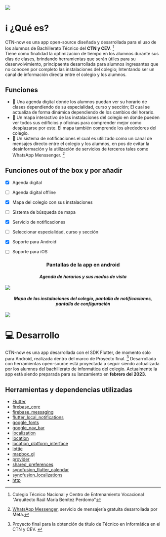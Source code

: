 ![](https://lh3.googleusercontent.com/YqEnLHBWJvLdGAIy2Xz3C9ptIw6qsEJZvIjnqpJEBz9-K2Z12ceKpFwygdmi_mlLVVz-XHl9ud308qNof4_h6rMYH7hkjZ7vk9bi5IQa1qvxPTN-YY8u0cWo4hnvvO7nBdiMHG9HCc1GW9QrUnroYyUmApo9fqJZYfe2xnnxIkQPL2yi11MrT23Q5x3ecDwpLpXVp8lLeWlyR0i7i6hbUlAWgbgzR9JZCY79C7o29Ue6CMrnsNZfahMTpgJXO60wzYz88k3z8YdaiXS0NYl2RYq0d1vi5JKLH2mXbkwDNiX5ub3drXLu5WJt5KWqyq2alwbWHS3FyIlzYPXayDnJrWBB48vmABuVICVYwGx4dEBiPeMAZTnZJ67v--CyKu78COYHeRmIzhdc5KOpKV2nxEabN9RzAqfGWb_cqJ_TmBFF5f4_SQyYE1zSovTgFWeZd3_yfAciWpGdwtXR0wm89cwRZ56l1YVPtWGXpRaGFo90BeO9Np22aqSZE88qBy_vRnrO-3-OTzfDV82-W75ZwC8KwAoJ-QOx4QcuzsLsgnBvFBGTrPGA5ah_aWPVbWLm4_PQ4VhCHfGjeU4tGfrGXNfNgXc7SPwuWOvg9dxLeTesQTQxvsO4LjuRj-eEtmrDbFBjN-sWtWud2E7W9O6Icc9k8HfBQD1C46aAyV8BpYK8WUVWKxsGowiWvEMJ9qxK4TCjZ4c3Jvp4h0Y8AHKgJbyOtw2f45ZNP_WYVGbwVCxsxO1__wkU8YE_58v4QrJRNF9nNiZw-payQMG1i9UmV_G1_rackMEA7baBAVDCT53EioSKzvKwPAzGfyOtIPRYvKoIsq1ot99V74mwy7NyaYNi6jm1avtfBCWgrgwOCeYm032fxUBS9njdX6vRPd1M_KGZVFkZNq9h88VEHPuuNfTAOwVeqM6Hkv23ge6GWiDQQw=w1470-h395-no?authuser=0)
# ℹ️ ¿Qué es?
CTN-now es una app open-source diseñada y desarrollada para el uso de los alumnos de Bachillerato Técnico del **CTN y CEV**. [^1]   
Tiene como finalidad la optimizacion de tiempo en los alumnos durante sus días de clases, brindando herramientas que serán útiles para su desenvolvimiento, principaente desarrollada para alumnos ingresantes que no conocen por completo las instalaciones del colegio; Intentando ser un canal de información directa entre el colegio y los alumnos.
## Funciones
- 📅 Una agenda digital donde los alumnos puedan ver su horario de clases dependiendo de su especialidad, curso y sección; El cual se actualiza de forma dinámica dependiendo de los cambios del horario.
- 📍 Un mapa interactivo de las instalaciones del colegio en donde pueden ver todos sus edificios y oficinas para comprender mejor como desplazarse por este. El mapa también comprende los alrededores del colegio.
- 🔔 Un sistema de notificaciones el cual es utilizado como un canal de mensajes directo entre el colegio y los alumnos, en pos de evitar la desinformación y la utilización de servicios de terceros tales como WhatsApp Menssenger. [^3]
## Funciones out of the box y por añadir
- [x] Agenda digital 
- [ ] Agenda digital offline
- [x] Mapa del colegio con sus instalaciones
- [ ] Sistema de búsqueda de mapa
- [x] Servicio de notificaciones
- [ ] Seleccionar especialidad, curso y sección
- [x] Soporte para Android
- [ ] Soporte para iOS


<h3 align="center">Pantallas de la app en android</h3>
<h4 align="center"><i>Agenda de horarios y sus modos de vista</i></h4>

![](https://lh3.googleusercontent.com/FHoWeqdeo0OvXtQ99--KyOCAYfeGOJTFpwkL-Og45edzCUSRaq7W1Qw0xYZELONun4USdQF2EuPoOhDUTW5QenBqsJjHCWBawssWyszCi0HMh_drAbb3_5_xnbwbDslV0F1MyjSNkljRkky39ynZhYxXoGgjBr6FGDkPHmlUdMkf_OzkwhNtdPaFQtOmL7YpE5sGv3B2n_wFCXMmKHmAft4qefmWk0tMUuPHi9MIE7fyxkOxFotjgSbAyGa6T872ckX3RcqUY86I1aeJQyKnOkr_jSLKY-Cx8GLkwTy5x59eGmpUbkdAK_MwAy2rAcpU_TLlFbf56wZLV6hRSxWBWj8tZxzP0mnpHmENZ8agREvYZYEHlimSonlZ1Tfji-0XkowZsKYvyj4HUtkoBD2bWWvPva8my7qsDs04d2cI3mGWomc1OKc0DT6lNsbkFfJnoR3jlHNUQgwpFwh2zGAJB3A5mwNMiuPP-Nqy8Zy6NhKE__DaInak6ppZaZLHXcaZV-7FRvN_DgxDfGGvIpoyPujV5yHtQmOtw1-2QlxFRbC1ttRMtelWqgRcaFpcTT5WyMdelZIkGDsl1cZYCy5oikTFHtPjGdWA06IThXyXLFgmmKyx6Z9rKzEidx_707CGq34ZGZS9WXTeB_yehkCT7H0pi6jKMBETwDW867w_PB_juVRRcU99h1Vx6-BP2BvzihOM6xI0r5j9abXG3_05vvP7uVoK4GEnw6ekc0IXlKUtfOCqxB9_i42wTcTc1fuJxvIPRHYL7TnymXJmxu9Aw0neouAg5Mg09FckQWt2DMvwE5fpz6aglt9noSienupLTVuLcWjP7hd7-IlF1vfMXMa5gT4PRbQIR7UNgs6417vmlNfvH3bWJiCcmngJDikveEjoLA8gVURIde79hRjieqSKzrVp4YU5x8yD7Oduo3MXIg=w1470-h630-no?authuser=0)
<h4 align="center"><i>Mapa de las instalaciones del colegio, pantalla de notificaciones, pantalla de configuración</i></h4>

![](https://lh3.googleusercontent.com/fd4WRTPxHcfrNKQaGA3BJI5CdsyG6MZpbvLkfC315X8c7jFws8-QDch-NDbfpd4xu7ibSIm_e1aZrhyGctbTlu3Uh6zbrTDfrYSGiYbnrfv8oY2CBTeD2-w-I5wC62BLDCFjDIKQPMbyyD184tb1RkVl9lP0dmVAYvbmghaOigJny5rURuyEoO9FrJqKt1Am6GT9JWfma6_KGil1vB15CxQVol_drSP_ImEc-JWnaTg2YNGYzar0Ui8AFdb4v18mMQU_-IFhOpLpO20v7kCvIC2zX2PJmabiW3rdTqygvcz0Q6B30aZX87GJgcMNBjbIiKvi4uZQlL-EUrXkffm8y8qTfS2qK1fbiD16phzjVqVa0F_i0kyxlL3U9FIOBc55bX6W1xCDAKLUJZ4uw1ibWo3QZejX8CJ-bkVB0QdJxD-wpYU5U-16P06ahQPkfZ6GXk55RfH6uoST0SOTk-7iGAFR9fm1daJC7Ob0Y4j9qQWztZVIgD6tE8lSjC3atZDDKsr3PrBlP7_zyn6rCm6ff--a3UA52udDsvn_vnsWs8XWRZeBTLCzwFU82aqMRC4e8J9araugn9unnuOgldHCs2dQ_SoP88o8GM_rhHMgMvBJtWdcElZ93D-jByEidzPXILRPt9pR9q3e6t_FlO2ZpGaZFmbcMkoWpXPMw2hiwAup6V5mNPuhFICOAJ7JcmrEWnejY79GanaQNIygc5U3Jtih4WlMWEm-PyiBIBwpG4htbDYGmSdRC9sXahhs5aes32DdbqQxVTbAvMmylG1LEQLR7cb9S1o0MOFjxxneERMdRA16qmpSCh-Rd_aaWWbEgwkt9NgzrOdSHa7oUV8a_h7bhFSBsErIKA7VnkSzPiP46DBI6Ioim-wFahRXVXGCuaX8ce_2kbrLnLr8rrM8rfSnlaGRm7LblTWyr6jkGvRCiA=w1470-h630-no?authuser=0)

# 💻 Desarrollo
 
CTN-now es una app desarrollada con el SDK Flutter, de momento solo para Android, realizada dentro del marco de Proyecto final. [^2]
Desarrollada con herramientas open-source está proyectada a seguir siendo actualizada por los alumnos del bachillerato de informática del colegio.
Actualmente la app está siendo preparada para su lanzamiento en **febrero del 2023**.
## Herramientas y dependencias utilizadas
- [Flutter](https://github.com/flutter/flutter)
- [firebase_core](https://github.com/firebase/flutterfire/tree/master/packages/firebase_core/firebase_core)
- [firebase_messaging](https://github.com/firebase/flutterfire/tree/master/packages/firebase_messaging/firebase_messaging)
- [flutter_local_notifications](https://github.com/MaikuB/flutter_local_notifications/tree/master/flutter_local_notifications)
- [google_fonts](https://github.com/material-foundation/google-fonts-flutter)
- [google_nav_bar](https://github.com/sooxt98/google_nav_bar)
- [localization](https://github.com/Flutterando/localization)
- [location](https://github.com/Lyokone/flutterlocation)
- [location_platform_interface](https://github.com/Lyokone/flutterlocation)
- [lottie](https://github.com/xvrh/lottie-flutter)
- [mapbox_gl](https://github.com/flutter-mapbox-gl/maps)
- [provider](https://github.com/rrousselGit/provider)
- [shared_preferences](https://github.com/flutter/plugins/tree/main/packages/shared_preferences/shared_preferences)
- [syncfusion_flutter_calendar](https://github.com/syncfusion/flutter-examples)
- [syncfusion_localizations](https://github.com/syncfusion/flutter-widgets/tree/master/packages/syncfusion_localizations)
- [http](https://github.com/dart-lang/http/tree/master/pkgs/http)

[^1]: Colegio Técnico Nacional y Centro de Entrenamiento Vocacional "Arquitecto Raúl María Benítez Perdomo"
[^2]: Proyecto final para la obtención de título de Técnico en Informática en el CTN y CEV. [^1]
[^3]: [WhatsApp Messenger](https://www.whatsapp.com), servicio de mensajería gratuita desarrollada por Meta.
